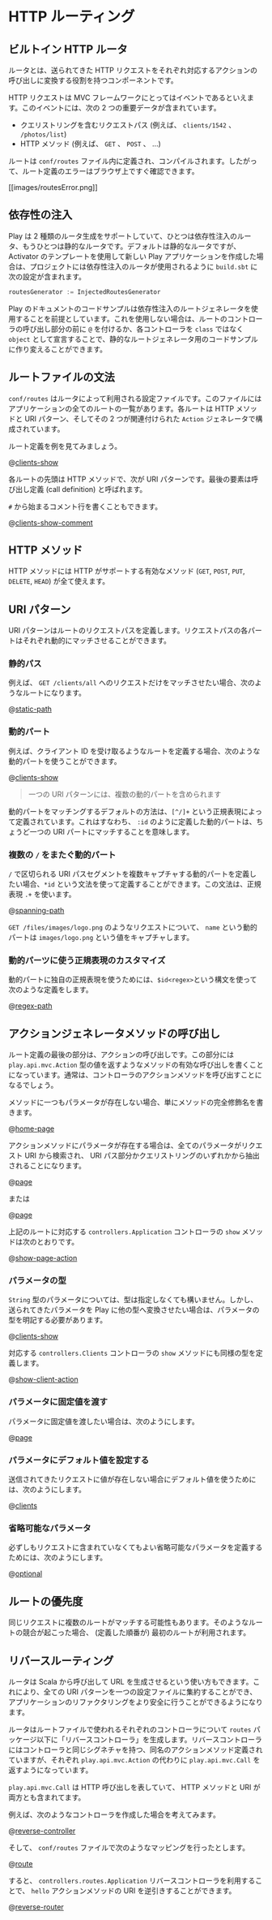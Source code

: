 <!--- Copyright (C) 2009-2015 Typesafe Inc. <http://www.typesafe.com> -->
<!--
# HTTP routing
-->
# HTTP ルーティング

<!--
## The built-in HTTP router
-->
## ビルトイン HTTP ルータ

<!--
The router is the component in charge of translating each incoming HTTP request to an Action.
-->
ルータとは、送られてきた HTTP リクエストをそれぞれ対応するアクションの呼び出しに変換する役割を持つコンポーネントです。

<!--
An HTTP request is seen as an event by the MVC framework. This event contains two major pieces of information:
-->
HTTP リクエストは MVC フレームワークにとってはイベントであるといえます。このイベントには、次の 2 つの重要データが含まれています。

<!--
- the request path (e.g. `/clients/1542`, `/photos/list`), including the query string
- the HTTP method (e.g. `GET`, `POST`, …).
-->
- クエリストリングを含むリクエストパス (例えば、 `clients/1542` 、 `/photos/list`)
- HTTP メソッド (例えば、 `GET` 、 `POST` 、 …)

<!--
Routes are defined in the `conf/routes` file, which is compiled. This means that you’ll see route errors directly in your browser:
-->
ルートは `conf/routes` ファイル内に定義され、コンパイルされます。したがって、ルート定義のエラーはブラウザ上ですぐ確認できます。

[[images/routesError.png]]

<!--
## Dependency Injection
-->
## 依存性の注入

<!--
Play supports generating two types of routers, one is a dependency injected router, the other is a static router.  The default is the static router, but if you created a new Play application using the Play seed Activator templates, your project will include the following configuration in `build.sbt` telling it to use the injected router:
-->
Play は 2 種類のルータ生成をサポートしていて、ひとつは依存性注入のルータ、もうひとつは静的なルータです。デフォルトは静的なルータですが、Activator のテンプレートを使用して新しい Play アプリケーションを作成した場合は、プロジェクトには依存性注入のルータが使用されるように `build.sbt` に次の設定が含まれます。

```scala
routesGenerator := InjectedRoutesGenerator
```

<!--
The code samples in Play's documentation assumes that you are using the injected routes generator.  If you are not using this, you can trivially adapt the code samples for the static routes generator, either by prefixing the controller invocation part of the route with an `@` symbol, or by declaring each of your controllers as an `object` rather than a `class`.
-->
Play のドキュメントのコードサンプルは依存性注入のルートジェネレータを使用することを前提としています。これを使用しない場合は、ルートのコントローラの呼び出し部分の前に `@` を付けるか、各コントローラを `class` ではなく `object` として宣言することで、静的なルートジェネレータ用のコードサンプルに作り変えることができます。

<!--
## The routes file syntax
-->
## ルートファイルの文法

<!--
`conf/routes` is the configuration file used by the router. This file lists all of the routes needed by the application. Each route consists of an HTTP method and URI pattern, both associated with a call to an `Action` generator.
-->
`conf/routes` はルータによって利用される設定ファイルです。このファイルにはアプリケーションの全てのルートの一覧があります。各ルートは HTTP メソッドと URI パターン、そしてその 2 つが関連付けられた `Action` ジェネレータで構成されています。

<!--
Let’s see what a route definition looks like:
-->
ルート定義を例を見てみましょう。

@[clients-show](code/scalaguide.http.routing.routes)

<!--
Each route starts with the HTTP method, followed by the URI pattern. The last element is the call definition.
-->
各ルートの先頭は HTTP メソッドで、次が URI パターンです。最後の要素は呼び出し定義 (call definition) と呼ばれます。

<!--
You can also add comments to the route file, with the `#` character.
-->
`#` から始まるコメント行を書くこともできます。

@[clients-show-comment](code/scalaguide.http.routing.routes)

<!--
## The HTTP method
-->
## HTTP メソッド

<!--
The HTTP method can be any of the valid methods supported by HTTP (`GET`, `POST`, `PUT`, `DELETE`, `HEAD`).
-->
HTTP メソッドには HTTP がサポートする有効なメソッド (`GET`, `POST`, `PUT`, `DELETE`, `HEAD`) が全て使えます。

<!--
## The URI pattern
-->
## URI パターン

<!--
The URI pattern defines the route’s request path. Parts of the request path can be dynamic.
-->
URI パターンはルートのリクエストパスを定義します。リクエストパスの各パートはそれぞれ動的にマッチさせることができます。

<!--
### Static path
-->
### 静的パス

<!--
For example, to exactly match incoming `GET /clients/all` requests, you can define this route:
-->
例えば、 `GET /clients/all` へのリクエストだけをマッチさせたい場合、次のようなルートになります。

@[static-path](code/scalaguide.http.routing.routes)

<!--
### Dynamic parts 
-->
### 動的パート

<!--
If you want to define a route that retrieves a client by ID, you’ll need to add a dynamic part:
-->
例えば、クライアント ID を受け取るようなルートを定義する場合、次のような動的パートを使うことができます。

@[clients-show](code/scalaguide.http.routing.routes)

<!--
> Note that a URI pattern may have more than one dynamic part.
-->
> 一つの URI パターンには、複数の動的パートを含められます

<!--
The default matching strategy for a dynamic part is defined by the regular expression `[^/]+`, meaning that any dynamic part defined as `:id` will match exactly one URI part.
-->
動的パートをマッチングするデフォルトの方法は、`[^/]+` という正規表現によって定義されています。これはすなわち、 `:id` のように定義した動的パートは、ちょうど一つの URI パートにマッチすることを意味します。

<!--
### Dynamic parts spanning several `/`
-->
### 複数の `/` をまたぐ動的パート

<!--
If you want a dynamic part to capture more than one URI path segment, separated by forward slashes, you can define a dynamic part using the `*id` syntax, which uses the `.+` regular expression:
-->
`/` で区切られる URI パスセグメントを複数キャプチャする動的パートを定義したい場合、`*id` という文法を使って定義することができます。この文法は、正規表現 `.+` を使います。

@[spanning-path](code/scalaguide.http.routing.routes)

<!--
Here for a request like `GET /files/images/logo.png`, the `name` dynamic part will capture the `images/logo.png` value.
-->
`GET /files/images/logo.png` のようなリクエストについて、 `name` という動的パートは `images/logo.png` という値をキャプチャします。

<!--
### Dynamic parts with custom regular expressions
-->
### 動的パーツに使う正規表現のカスタマイズ

<!--
You can also define your own regular expression for the dynamic part, using the `$id<regex>` syntax:
-->
動的パートに独自の正規表現を使うためには、`$id<regex>`という構文を使って次のような定義をします。
    
@[regex-path](code/scalaguide.http.routing.routes)

<!--
## Call to the Action generator method
-->
## アクションジェネレータメソッドの呼び出し

<!--
The last part of a route definition is the call. This part must define a valid call to a method returning a `play.api.mvc.Action` value, which will typically be a controller action method.
-->
ルート定義の最後の部分は、アクションの呼び出しです。この部分には `play.api.mvc.Action` 型の値を返すようなメソッドの有効な呼び出しを書くことになっています。通常は、コントローラのアクションメソッドを呼び出すことになるでしょう。

<!--
If the method does not define any parameters, just give the fully-qualified method name:
-->
メソッドに一つもパラメータが存在しない場合、単にメソッドの完全修飾名を書きます。

@[home-page](code/scalaguide.http.routing.routes)

<!--
If the action method defines some parameters, all these parameter values will be searched for in the request URI, either extracted from the URI path itself, or from the query string.
-->
アクションメソッドにパラメータが存在する場合は、全てのパラメータがリクエスト URI から検索され、 URI パス部分かクエリストリングのいずれかから抽出されることになります。

@[page](code/scalaguide.http.routing.routes)

<!--
Or:
-->
または

@[page](code/scalaguide.http.routing.query.routes)

<!--
Here is the corresponding, `show` method definition in the `controllers.Application` controller:
-->
上記のルートに対応する `controllers.Application` コントローラの `show` メソッドは次のとおりです。

@[show-page-action](code/ScalaRouting.scala)

<!--
### Parameter types
-->
### パラメータの型

<!--
For parameters of type `String`, typing the parameter is optional. If you want Play to transform the incoming parameter into a specific Scala type, you can explicitly type the parameter:
-->
`String` 型のパラメータについては、型は指定しなくても構いません。しかし、送られてきたパラメータを Play に他の型へ変換させたい場合は、パラメータの型を明記する必要があります。

@[clients-show](code/scalaguide.http.routing.routes)

<!--
And do the same on the corresponding `show` method definition in the `controllers.Clients` controller:
-->
対応する `controllers.Clients` コントローラの `show` メソッドにも同様の型を定義します。

@[show-client-action](code/ScalaRouting.scala)

<!--
### Parameters with fixed values
-->
### パラメータに固定値を渡す

<!--
Sometimes you’ll want to use a fixed value for a parameter:
-->
パラメータに固定値を渡したい場合は、次のようにします。

@[page](code/scalaguide.http.routing.fixed.routes)

<!--
### Parameters with default values
-->
### パラメータにデフォルト値を設定する

<!--
You can also provide a default value that will be used if no value is found in the incoming request:
-->
送信されてきたリクエストに値が存在しない場合にデフォルト値を使うためには、次のようにします。

@[clients](code/scalaguide.http.routing.defaultvalue.routes)

<!--
### Optional parameters
-->
### 省略可能なパラメータ

<!--
You can also specify an optional parameter that does not need to be present in all requests:
-->
必ずしもリクエストに含まれていなくてもよい省略可能なパラメータを定義するためには、次のようにします。

@[optional](code/scalaguide.http.routing.routes)

<!--
## Routing priority
-->
## ルートの優先度

<!--
Many routes can match the same request. If there is a conflict, the first route (in declaration order) is used.
-->
同じリクエストに複数のルートがマッチする可能性もあります。そのようなルートの競合が起こった場合、 (定義した順番が) 最初のルートが利用されます。

<!--
## Reverse routing
-->
## リバースルーティング

<!--
The router can also be used to generate a URL from within a Scala call. This makes it possible to centralize all your URI patterns in a single configuration file, so you can be more confident when refactoring your application.
-->
ルータは Scala から呼び出して URL を生成させるという使い方もできます。これにより、全ての URI パターンを一つの設定ファイルに集約することができ、アプリケーションのリファクタリングをより安全に行うことができるようになります。

<!--
For each controller used in the routes file, the router will generate a ‘reverse controller’ in the `routes` package, having the same action methods, with the same signature, but returning a `play.api.mvc.Call` instead of a `play.api.mvc.Action`. 
-->
ルータはルートファイルで使われるそれぞれのコントローラについて `routes` パッケージ以下に「リバースコントローラ」を生成します。リバースコントローラにはコントローラと同じシグネチャを持つ、同名のアクションメソッド定義されていますが、それぞれ `play.api.mvc.Action` の代わりに `play.api.mvc.Call` を返すようになっています。

<!--
The `play.api.mvc.Call` defines an HTTP call, and provides both the HTTP method and the URI.
-->
`play.api.mvc.Call` は HTTP 呼び出しを表していて、 HTTP メソッドと URI が両方とも含まれてます。

<!--
For example, if you create a controller like:
-->
例えば、次のようなコントローラを作成した場合を考えてみます。

@[reverse-controller](code/ScalaRouting.scala)

<!--
And if you map it in the `conf/routes` file:
-->
そして、 `conf/routes` ファイルで次のようなマッピングを行ったとします。

@[route](code/scalaguide.http.routing.reverse.routes)

<!--
You can then reverse the URL to the `hello` action method, by using the `controllers.routes.Application` reverse controller:
-->
すると、 `controllers.routes.Application` リバースコントローラを利用することで、 `hello` アクションメソッドの URI を逆引きすることができます。

@[reverse-router](code/ScalaRouting.scala)
